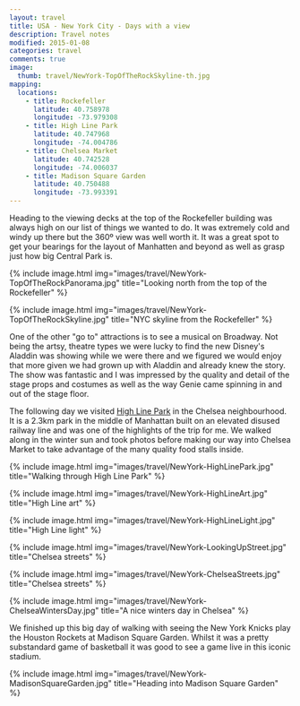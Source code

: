 ```yaml
---
layout: travel
title: USA - New York City - Days with a view
description: Travel notes
modified: 2015-01-08
categories: travel
comments: true
image:
  thumb: travel/NewYork-TopOfTheRockSkyline-th.jpg
mapping:
  locations:
    - title: Rockefeller
      latitude: 40.758978
      longitude: -73.979308
    - title: High Line Park
      latitude: 40.747968
      longitude: -74.004786
    - title: Chelsea Market
      latitude: 40.742528
      longitude: -74.006037
    - title: Madison Square Garden
      latitude: 40.750488
      longitude: -73.993391
---
```


Heading to the viewing decks at the top of the Rockefeller building was always high on our list of things we wanted to do. It was extremely cold and windy up there but the 360º view was well worth it. It was a great spot to get your bearings for the layout of Manhatten and beyond as well as grasp just how big Central Park is.

{% include image.html img="images/travel/NewYork-TopOfTheRockPanorama.jpg" title="Looking north from the top of the Rockefeller" %}

{% include image.html img="images/travel/NewYork-TopOfTheRockSkyline.jpg" title="NYC skyline from the Rockefeller" %}

One of the other "go to" attractions is to see a musical on Broadway. Not being the artsy, theatre types we were lucky to find the new Disney's Aladdin was showing while we were there and we figured we would enjoy that more given we had grown up with Aladdin and already knew the story. The show was fantastic and I was impressed by the quality and detail of the stage props and costumes as well as the way Genie came spinning in and out of the stage floor.

The following day we visited [High Line Park](http://en.wikipedia.org/wiki/High_Line_(New_York_City)) in the Chelsea neighbourhood. It is a 2.3km park in the middle of Manhattan built on an elevated disused railway line and was one of the highlights of the trip for me. We walked along in the winter sun and took photos before making our way into Chelsea Market to take advantage of the many quality food stalls inside.

{% include image.html img="images/travel/NewYork-HighLinePark.jpg" title="Walking through High Line Park" %}

{% include image.html img="images/travel/NewYork-HighLineArt.jpg" title="High Line art" %}

{% include image.html img="images/travel/NewYork-HighLineLight.jpg" title="High Line light" %}

{% include image.html img="images/travel/NewYork-LookingUpStreet.jpg" title="Chelsea streets" %}

{% include image.html img="images/travel/NewYork-ChelseaStreets.jpg" title="Chelsea streets" %}

{% include image.html img="images/travel/NewYork-ChelseaWintersDay.jpg" title="A nice winters day in Chelsea" %}

We finished up this big day of walking with seeing the New York Knicks play the Houston Rockets at Madison Square Garden. Whilst it was a pretty substandard game of basketball it was good to see a game live in this iconic stadium.

{% include image.html img="images/travel/NewYork-MadisonSquareGarden.jpg" title="Heading into Madison Square Garden" %}